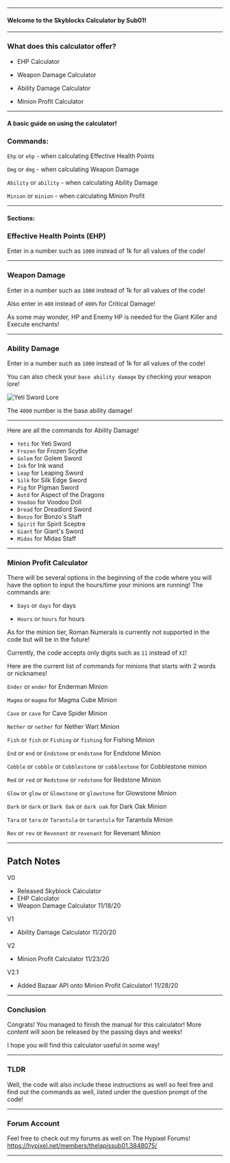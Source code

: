 ***
#### Welcome to the Skyblocks Calculator by Sub01!
***
### What does this calculator offer?

* EHP Calculator

* Weapon Damage Calculator

* Ability Damage Calculator

* Minion Profit Calculator

***

#### A basic guide on using the calculator!

### Commands:

```Ehp``` or ```ehp``` - when calculating Effective Health Points

```Dmg``` or ```dmg``` - when calculating Weapon Damage

```Ability``` or ```ability``` - when calculating Ability Damage

```Minion``` or ```minion``` - when calculating Minion Profit

***

#### Sections:

### Effective Health Points (EHP)

Enter in a number such as ```1000``` instead of 1k for all values of the code!

***

### Weapon Damage

Enter in a number such as ```1000``` instead of 1k for all values of the code!

Also enter in ```400``` instead of ```400%``` for Critical Damage!

As some may wonder, HP and Enemy HP is needed for the Giant Killer and Execute enchants!

***

### Ability Damage 

Enter in a number such as ```1000``` instead of 1k for all values of the code!

You can also check your ```base ability damage``` by checking your weapon lore!

![Yeti Sword Lore](https://i.imgur.com/7F7z5hX.png)

The ```4000``` number is the base ability damage!
***
Here are all the commands for Ability Damage!
- ```Yeti``` for Yeti Sword
- ```Frozen``` for Frozen Scythe
- ```Golem``` for Golem Sword
- ```Ink``` for Ink wand
- ```Leap``` for Leaping Sword
- ```Silk``` for Silk Edge Sword
- ```Pig``` for Pigman Sword
- ```Aotd``` for Aspect of the Dragons
- ```Voodoo``` for Voodoo Doll
- ```Dread``` for Dreadlord Sword
- ```Bonzo``` for Bonzo's Staff
- ```Spirit``` for Spirit Sceptre
- ```Giant``` for Giant's Sword
- ```Midas``` for Midas Staff

***

### Minion Profit Calculator 

There will be several options in the beginning of the code where you will have the option to input the hours/time your minions are running! 
The commands are:

- ```Days``` or ```days``` for days

- ```Hours``` or ```hours``` for hours

As for the minion tier, Roman Numerals is currently not supported in the code but will be in the future! 

Currently, the code accepts only digits such as ```11``` instead of ```XI```! 

Here are the current list of commands for minions that starts with 2 words or nicknames!

```Ender``` or ```ender``` for Enderman Minion

```Magma``` or ```magma``` for Magma Cube Minion

```Cave``` or ```cave``` for Cave Spider Minion

```Nether``` or ```nether``` for Nether Wart Minion

```Fish``` or ```fish``` or ```Fishing``` or ```fishing``` for Fishing Minion

```End``` or ```end``` or ```Endstone``` or ```endstone``` for Endstone Minion

```Cobble``` or ```cobble``` or ```Cobblestone``` or ```cobblestone``` for Cobblestone minion

```Red``` or ```red``` or ```Redstone``` or ```redstone``` for Redstone Minion

```Glow``` or ```glow``` or ```Glowstone``` or ```glowstone``` for Glowstone Minion

```Dark``` or ```dark``` or ```Dark Oak``` or ```dark oak``` for Dark Oak Minion

```Tara``` or ```tara``` or ```Tarantula``` or ```tarantula``` for Tarantula Minion

```Rev``` or ```rev``` or ```Revenant``` or ```revenant``` for Revenant Minion

***
## Patch Notes

V0  
- Released Skyblock Calculator
- EHP Calculator
- Weapon Damage Calculator
11/18/20

V1  
- Ability Damage Calculator
11/20/20

V2  
- Minion Profit Calculator
11/23/20

V2.1
- Added Bazaar API onto Minion Profit Calculator!
11/28/20
***

### Conclusion

Congrats! You managed to finish the manual for this calculator! More content will soon be released by the passing days and weeks! 

I hope you will find this calculator useful in some way!
***

### TLDR
Well, the code will also include these instructions as well so feel free and find out the commands as well, listed under the question prompt of the code!

***

### Forum Account
Feel free to check out my forums as well on The Hypixel Forums!
https://hypixel.net/members/thelapissub01.3848075/

***

